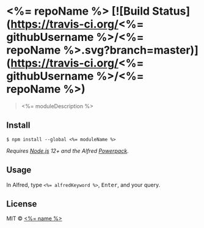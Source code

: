 # <%= repoName %> [![Build Status](https://travis-ci.org/<%= githubUsername %>/<%= repoName %>.svg?branch=master)](https://travis-ci.org/<%= githubUsername %>/<%= repoName %>)

> <%= moduleDescription %>


## Install

```
$ npm install --global <%= moduleName %>
```

*Requires [Node.js](https://nodejs.org) 12+ and the Alfred [Powerpack](https://www.alfredapp.com/powerpack/).*


## Usage

In Alfred, type `<%= alfredKeyword %>`, <kbd>Enter</kbd>, and your query.


## License

MIT © [<%= name %>](<%= website %>)
